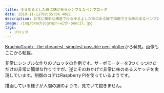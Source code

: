 ```yaml
---
title: ゆるゆるとした線に味があるシンプルなペンプロッタ
date: 2019-11-11T09:55:04.408Z
description: 非常に簡単な構造でゆるゆるよした味のある線で描画できる味のあるペンプロッタの作例を紹介します。
image: /img/brachiograph-with-pencil.jpg
tags:
  - プロッタ
---
```

[BrachioGraph - the cheapest, simplest possible pen-plotter](https://brachiograph.readthedocs.io/en/latest/)から発見。画像もここから転載。

非常にシンプルな作りのプロッタの作例です。サーボモーターを3つくっつけただけの非常に簡単な作りですが、逆にそのおかげで非常に味のあるスケッチを実現しています。制御のコアはRaspberry Piを使っているようです。

描画している様子が人間の腕のようで、見ていて飽きません。
